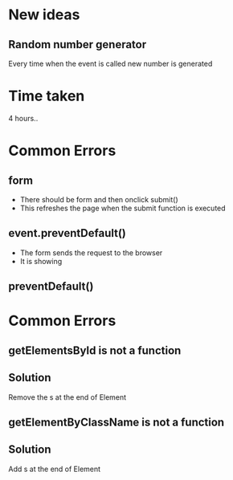 # New ideas
## Random number generator
Every time when the event is called new number is generated

# Time taken
4 hours..

# Common Errors
## form
- There should be form and then onclick submit() 
- This refreshes the page when the submit function is executed 
## event.preventDefault()
- The form sends the request to the browser
- It is showing
## preventDefault()

# Common Errors
## getElementsById is not a function
## Solution
Remove the s at the end of Element
## getElementByClassName is not a function
## Solution
Add s at the end of Element
